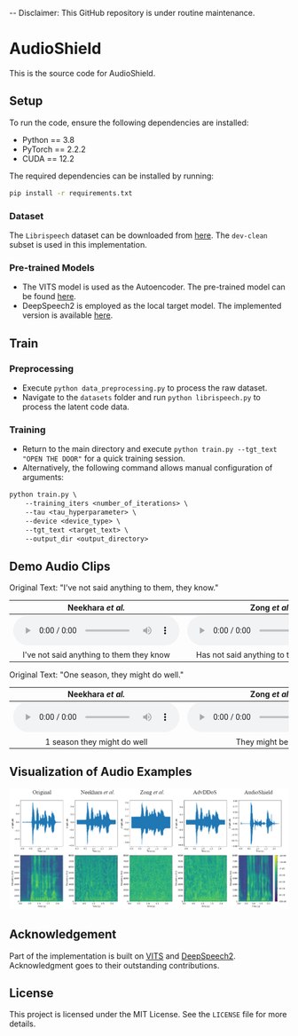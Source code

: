 -- Disclaimer: This GitHub repository is under routine maintenance.

# AudioShield

This is the source code for AudioShield.

## Setup

To run the code, ensure the following dependencies are installed:

- Python == 3.8
- PyTorch == 2.2.2
- CUDA == 12.2

The required dependencies can be installed by running:

```bash
pip install -r requirements.txt
```

### Dataset

The `Librispeech` dataset can be downloaded from [here](https://www.openslr.org/12). The `dev-clean` subset is used in this implementation.

### Pre-trained Models

- The VITS model is used as the Autoencoder. The pre-trained model can be found [here](<https://drive.google.com/drive/folders/1ksarh-cJf3F5eKJjLVWY0X1j1qsQqiS2>).
- DeepSpeech2 is employed as the local target model. The implemented version is available [here](<https://github.com/SeanNaren/deepspeech.pytorch>).

## Train

### Preprocessing

- Execute `python data_preprocessing.py` to process the raw dataset.
- Navigate to the `datasets` folder and run `python librispeech.py` to process the latent code data.

### Training

- Return to the main directory and execute `python train.py --tgt_text "OPEN THE DOOR"` for a quick training session.
- Alternatively, the following command allows manual configuration of arguments:

```shell
python train.py \
	--training_iters <number_of_iterations> \
	--tau <tau_hyperparameter> \
	--device <device_type> \
	--tgt_text <target_text> \
	--output_dir <output_directory>
```

## Demo Audio Clips

Original Text: "I've not said anything to them, they know."

|                      Neekhara *et al.*                       |                        Zong *et al.*                         |                           AdvDDoS                            |                         AudioShield                          |
| :----------------------------------------------------------: | :----------------------------------------------------------: | :----------------------------------------------------------: | :----------------------------------------------------------: |
| <audio controls><source src="./demo/audio/neek_0.wav" type="audio/wav"></audio> | <audio controls><source src="./demo/audio/zong_0.wav" type="audio/wav"></audio> | <audio controls><source src="./demo/audio/adv_0.wav" type="audio/wav"></audio> | <audio controls><source src="./demo/audio/audioshield_0.wav" type="audio/wav"></audio> |
|           I've not said anything to them they know           |           Has not said anything to them they know            |           I've not said anything to them they know           |         No I don't know who had anything to do with          |

Original Text: "One season, they might do well."

|                      Neekhara *et al.*                       |                        Zong *et al.*                         |                           AdvDDoS                            |                         AudioShield                          |
| :----------------------------------------------------------: | :----------------------------------------------------------: | :----------------------------------------------------------: | :----------------------------------------------------------: |
| <audio controls><source src="./demo/audio/neek_1.wav" type="audio/wav"></audio> | <audio controls><source src="./demo/audio/zong_1.wav" type="audio/wav"></audio> | <audio controls><source src="./demo/audio/adv_1.wav" type="audio/wav"></audio> | <audio controls><source src="./demo/audio/audioshield_1.wav" type="audio/wav"></audio> |
|                 1 season they might do well                  |                      They might be well                      |                1 piece and you might be well                 |                       Most of the time                       |

## Visualization of Audio Examples

![Image](./demo/image/Example1.png) 

## Acknowledgement

Part of the implementation is built on [VITS](https://github.com/jaywalnut310/vits) and [DeepSpeech2](<https://github.com/SeanNaren/deepspeech.pytorch>). Acknowledgment goes to their outstanding contributions.

## License

This project is licensed under the MIT License. See the `LICENSE` file for more details.

